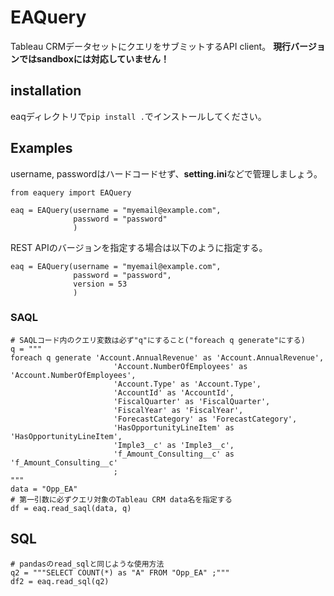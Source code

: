 # EAQuery
Tableau CRMデータセットにクエリをサブミットするAPI client。
**現行バージョンではsandboxには対応していません！**
## installation
eaqディレクトリで`pip install .`でインストールしてください。

## Examples
username, passwordはハードコードせず、**setting.ini**などで管理しましょう。
```
from eaquery import EAQuery

eaq = EAQuery(username = "myemail@example.com",
              password = "password"
              )
```

REST APIのバージョンを指定する場合は以下のように指定する。
```
eaq = EAQuery(username = "myemail@example.com",
              password = "password",
              version = 53
              )
```
### SAQL
```
# SAQLコード内のクエリ変数は必ず"q"にすること("foreach q generate"にする)
q = """
foreach q generate 'Account.AnnualRevenue' as 'Account.AnnualRevenue',
                       'Account.NumberOfEmployees' as 'Account.NumberOfEmployees', 
                       'Account.Type' as 'Account.Type',
                       'AccountId' as 'AccountId', 
                       'FiscalQuarter' as 'FiscalQuarter', 
                       'FiscalYear' as 'FiscalYear', 
                       'ForecastCategory' as 'ForecastCategory', 
                       'HasOpportunityLineItem' as 'HasOpportunityLineItem', 
                       'Imple3__c' as 'Imple3__c', 
                       'f_Amount_Consulting__c' as 'f_Amount_Consulting__c'
                       ;
"""
data = "Opp_EA"
# 第一引数に必ずクエリ対象のTableau CRM data名を指定する
df = eaq.read_saql(data, q)
```

## SQL
```
# pandasのread_sqlと同じような使用方法
q2 = """SELECT COUNT(*) as "A" FROM "Opp_EA" ;"""
df2 = eaq.read_sql(q2)
```